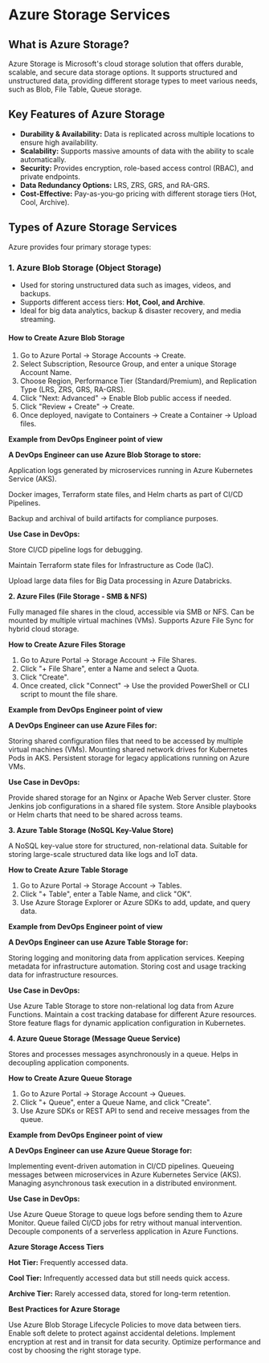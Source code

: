 # Azure Storage Services

## What is Azure Storage?
Azure Storage is Microsoft's cloud storage solution that offers durable, scalable, and secure data storage options. It supports structured and unstructured data, providing different storage types to meet various needs, such as Blob, File Table, Queue storage.

## Key Features of Azure Storage
- **Durability & Availability:** Data is replicated across multiple locations to ensure high availability.
- **Scalability:** Supports massive amounts of data with the ability to scale automatically.
- **Security:** Provides encryption, role-based access control (RBAC), and private endpoints.
- **Data Redundancy Options:** LRS, ZRS, GRS, and RA-GRS.
- **Cost-Effective:** Pay-as-you-go pricing with different storage tiers (Hot, Cool, Archive).

## Types of Azure Storage Services

Azure provides four primary storage types:

### 1. Azure Blob Storage (Object Storage)
- Used for storing unstructured data such as images, videos, and backups.
- Supports different access tiers: **Hot, Cool, and Archive**.
- Ideal for big data analytics, backup & disaster recovery, and media streaming.

#### How to Create Azure Blob Storage

1. Go to Azure Portal → Storage Accounts → Create.
2. Select Subscription, Resource Group, and enter a unique Storage Account Name.
3. Choose Region, Performance Tier (Standard/Premium), and Replication Type (LRS, ZRS, GRS, RA-GRS).
4. Click "Next: Advanced" → Enable Blob public access if needed.
5. Click "Review + Create" → Create.
6. Once deployed, navigate to Containers → Create a Container → Upload files.

**Example from DevOps Engineer point of view**

**A DevOps Engineer can use Azure Blob Storage to store:**

Application logs generated by microservices running in Azure Kubernetes Service (AKS).

Docker images, Terraform state files, and Helm charts as part of CI/CD Pipelines.

Backup and archival of build artifacts for compliance purposes.

**Use Case in DevOps:**

Store CI/CD pipeline logs for debugging.

Maintain Terraform state files for Infrastructure as Code (IaC).

Upload large data files for Big Data processing in Azure Databricks.

**2. Azure Files (File Storage - SMB & NFS)**

Fully managed file shares in the cloud, accessible via SMB or NFS.
Can be mounted by multiple virtual machines (VMs).
Supports Azure File Sync for hybrid cloud storage.

**How to Create Azure Files Storage**

1. Go to Azure Portal → Storage Account → File Shares.
2. Click "+ File Share", enter a Name and select a Quota.
3. Click "Create".
4. Once created, click "Connect" → Use the provided PowerShell or CLI script to mount the file share.

**Example from DevOps Engineer point of view**

**A DevOps Engineer can use Azure Files for:**

Storing shared configuration files that need to be accessed by multiple virtual machines (VMs).
Mounting shared network drives for Kubernetes Pods in AKS.
Persistent storage for legacy applications running on Azure VMs.

**Use Case in DevOps:**

Provide shared storage for an Nginx or Apache Web Server cluster.
Store Jenkins job configurations in a shared file system.
Store Ansible playbooks or Helm charts that need to be shared across teams.
   
**3. Azure Table Storage (NoSQL Key-Value Store)**
   
A NoSQL key-value store for structured, non-relational data.
Suitable for storing large-scale structured data like logs and IoT data.

**How to Create Azure Table Storage**

1. Go to Azure Portal → Storage Account → Tables.
2. Click "+ Table", enter a Table Name, and click "OK".
3. Use Azure Storage Explorer or Azure SDKs to add, update, and query data.

**Example from DevOps Engineer point of view**

**A DevOps Engineer can use Azure Table Storage for:**

Storing logging and monitoring data from application services.
Keeping metadata for infrastructure automation.
Storing cost and usage tracking data for infrastructure resources.

**Use Case in DevOps:**

Use Azure Table Storage to store non-relational log data from Azure Functions.
Maintain a cost tracking database for different Azure resources.
Store feature flags for dynamic application configuration in Kubernetes.
   
**4. Azure Queue Storage (Message Queue Service)**

Stores and processes messages asynchronously in a queue.
Helps in decoupling application components.

**How to Create Azure Queue Storage**

1. Go to Azure Portal → Storage Account → Queues.
2. Click "+ Queue", enter a Queue Name, and click "Create".
3. Use Azure SDKs or REST API to send and receive messages from the queue.

**Example from DevOps Engineer point of view**

**A DevOps Engineer can use Azure Queue Storage for:**

Implementing event-driven automation in CI/CD pipelines.
Queueing messages between microservices in Azure Kubernetes Service (AKS).
Managing asynchronous task execution in a distributed environment.

**Use Case in DevOps:**

Use Azure Queue Storage to queue logs before sending them to Azure Monitor.
Queue failed CI/CD jobs for retry without manual intervention.
Decouple components of a serverless application in Azure Functions.

**Azure Storage Access Tiers**

**Hot Tier:** Frequently accessed data.

**Cool Tier:** Infrequently accessed data but still needs quick access.

**Archive Tier:** Rarely accessed data, stored for long-term retention.

**Best Practices for Azure Storage**

Use Azure Blob Storage Lifecycle Policies to move data between tiers.
Enable soft delete to protect against accidental deletions.
Implement encryption at rest and in transit for data security.
Optimize performance and cost by choosing the right storage type.
